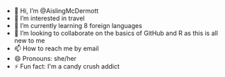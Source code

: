 - 👋 Hi, I’m @AislingMcDermott
- 👀 I’m interested in travel
- 🌱 I’m currently learning 8 foreign languages 
- 💞️ I’m looking to collaborate on the basics of GitHub and R as this is all new to me
- 📫 How to reach me by email
- 😄 Pronouns: she/her
- ⚡ Fun fact: I'm a candy crush addict

<!---
AislingMcDermott/AislingMcDermott is a ✨ special ✨ repository because its `README.md` (this file) appears on your GitHub profile.
You can click the Preview link to take a look at your changes.
--->
